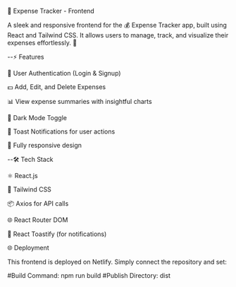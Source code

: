 💸 Expense Tracker - Frontend

A sleek and responsive frontend for the 💰 Expense Tracker app, built using React and Tailwind CSS. It allows users to manage, track, and visualize their expenses effortlessly. 🚀

--⚡ Features

  🔐 User Authentication (Login & Signup)
  
  💵 Add, Edit, and Delete Expenses
  
  📊 View expense summaries with insightful charts
  
  🌙 Dark Mode Toggle
  
  🎉 Toast Notifications for user actions
  
  📱 Fully responsive design



  --🛠 Tech Stack

   ⚛️ React.js
    
  🎨 Tailwind CSS
    
  📦 Axios for API calls
    
  🌐 React Router DOM
    
  🔔 React Toastify (for notifications)


  🌐 Deployment

This frontend is deployed on Netlify. Simply connect the repository and set:

  #Build Command: npm run build
  #Publish Directory: dist 
